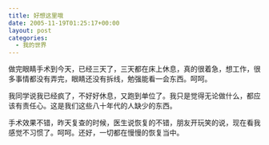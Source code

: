 ```yaml
---
title: 好想这里哦
date: 2005-11-19T01:25:17+00:00
layout: post
categories:
  - 我的世界
---
```


做完眼睛手术到今天，已经三天了，三天都在床上休息，真的很着急，想工作，很多事情都没有弄完，眼睛还没有拆线，勉强能看一会东西。呵呵。
<!--more-->
我同学说我已经疯了，不好好休息，又跑到单位了。我只是觉得无论做什么，都应该有责任心。这是我们这些八十年代的人缺少的东西。

手术效果不错，昨天复查的时候，医生说恢复的不错，朋友开玩笑的说，现在看我感觉不习惯了。呵呵。还好，一切都在慢慢的恢复当中。